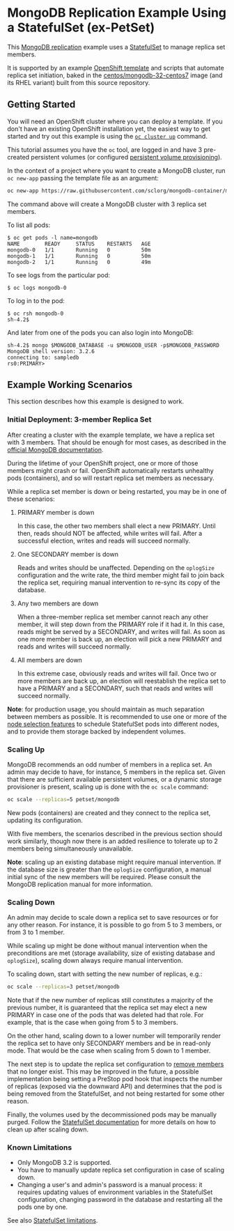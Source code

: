 # MongoDB Replication Example Using a StatefulSet (ex-PetSet)

This [MongoDB replication](https://docs.mongodb.com/manual/replication/) example
uses a [StatefulSet](https://kubernetes.io/docs/concepts/abstractions/controllers/statefulsets/)
to manage replica set members.

It is supported by an example [OpenShift
template](https://docs.okd.io/latest/dev_guide/templates.html) and
scripts that automate replica set initiation, baked in the
[centos/mongodb-32-centos7](https://hub.docker.com/r/centos/mongodb-32-centos7/)
image (and its RHEL variant) built from this source repository.

## Getting Started

You will need an OpenShift cluster where you can deploy a template. If you don't
have an existing OpenShift installation yet, the easiest way to get started and
try out this example is using the
[`oc cluster up`](https://github.com/openshift/origin/blob/master/docs/cluster_up_down.md)
command.

This tutorial assumes you have the `oc` tool, are logged in and have 3
pre-created persistent volumes (or configured [persistent volume
provisioning](https://docs.okd.io/latest/install_config/persistent_storage/dynamically_provisioning_pvs.html)).

In the context of a project where you want to create a MongoDB cluster, run
`oc new-app` passing the template file as an argument:

```bash
oc new-app https://raw.githubusercontent.com/sclorg/mongodb-container/master/examples/petset/mongodb-petset-persistent.yaml
```

The command above will create a MongoDB cluster with 3 replica set members.

To list all pods:

```console
$ oc get pods -l name=mongodb
NAME        READY     STATUS    RESTARTS   AGE
mongodb-0   1/1       Running   0          50m
mongodb-1   1/1       Running   0          50m
mongodb-2   1/1       Running   0          49m
```

To see logs from the particular pod:

```console
$ oc logs mongodb-0
```

To log in to the pod:

```console
$ oc rsh mongodb-0
sh-4.2$
```

And later from one of the pods you can also login into MongoDB:

```console
sh-4.2$ mongo $MONGODB_DATABASE -u $MONGODB_USER -p$MONGODB_PASSWORD
MongoDB shell version: 3.2.6
connecting to: sampledb
rs0:PRIMARY>
```

## Example Working Scenarios

This section describes how this example is designed to work.

### Initial Deployment: 3-member Replica Set

After creating a cluster with the example template, we have a replica set with 3
members. That should be enough for most cases, as described in the
[official MongoDB documentation](https://docs.mongodb.com/manual/tutorial/deploy-replica-set/#overview).

During the lifetime of your OpenShift project, one or more of those members
might crash or fail. OpenShift automatically restarts unhealthy pods
(containers), and so will restart replica set members as necessary.

While a replica set member is down or being restarted, you may be in one of
these scenarios:

1. PRIMARY member is down

    In this case, the other two members shall elect a new PRIMARY. Until then,
    reads should NOT be affected, while writes will fail. After a successful
    election, writes and reads will succeed normally.

2. One SECONDARY member is down

    Reads and writes should be unaffected. Depending on the `oplogSize`
    configuration and the write rate, the third member might fail to join back
    the replica set, requiring manual intervention to re-sync its copy of the
    database.

3. Any two members are down

    When a three-member replica set member cannot reach any other member, it
    will step down from the PRIMARY role if it had it. In this case, reads might
    be served by a SECONDARY, and writes will fail. As soon as one more member
    is back up, an election will pick a new PRIMARY and reads and writes will
    succeed normally.

4. All members are down

    In this extreme case, obviously reads and writes will fail. Once two or more
    members are back up, an election will reestablish the replica set to have a
    PRIMARY and a SECONDARY, such that reads and writes will succeed normally.

**Note**: for production usage, you should maintain as much separation between
members as possible. It is recommended to use one or more of the
[node selection features](http://kubernetes.io/docs/user-guide/node-selection/)
to schedule StatefulSet pods into different nodes, and to provide them storage backed
by independent volumes.

### Scaling Up

MongoDB recommends an odd number of members in a replica set. An admin may
decide to have, for instance, 5 members in the replica set. Given that there are
sufficient available persistent volumes, or a dynamic storage provisioner is
present, scaling up is done with the `oc scale` command:

```bash
oc scale --replicas=5 petset/mongodb
```

New pods (containers) are created and they connect to the replica set, updating
its configuration.

With five members, the scenarios described in the previous section should work
similarly, though now there is an added resilience to tolerate up to 2 members
being simultaneously unavailable.

**Note**: scaling up an existing database might require manual intervention. If
the database size is greater than the `oplogSize` configuration, a manual
initial sync of the new members will be required. Please consult the MongoDB
replication manual for more information.

### Scaling Down

An admin may decide to scale down a replica set to save resources or for any
other reason. For instance, it is possible to go from 5 to 3 members, or from 3
to 1 member.

While scaling up might be done without manual intervention when the
preconditions are met (storage availability, size of existing database and
`oplogSize`), scaling down always require manual intervention.

To scaling down, start with setting the new number of replicas, e.g.:

```bash
oc scale --replicas=3 petset/mongodb
```

Note that if the new number of replicas still constitutes a majority of the
previous number, it is guaranteed that the replica set may elect a new PRIMARY
in case one of the pods that was deleted had that role. For example, that is the
case when going from 5 to 3 members.

On the other hand, scaling down to a lower number will temporarily render the
replica set to have only SECONDARY members and be in read-only mode. That would
be the case when scaling from 5 down to 1 member.

The next step is to update the replica set configuration to
[remove members](https://docs.mongodb.com/manual/tutorial/remove-replica-set-member/)
that no longer exist. This may be improved in the future, a possible
implementation being setting a PreStop pod hook that inspects the number of
replicas (exposed via the downward API) and determines that the pod is being
removed from the StatefulSet, and not being restarted for some other reason.

Finally, the volumes used by the decommissioned pods may be manually purged.
Follow the [StatefulSet documentation](https://kubernetes.io/docs/tasks/manage-stateful-set/deleting-a-statefulset/)
for more details on how to clean up after scaling down.

### Known Limitations

* Only MongoDB 3.2 is supported.
* You have to manually update replica set configuration in case of scaling down.
* Changing a user's and admin's password is a manual process: it requires
  updating values of environment variables in the StatefulSet configuration,
  changing password in the database and restarting all the pods one by one.

See also [StatefulSet limitations](https://kubernetes.io/docs/concepts/abstractions/controllers/statefulsets/#limitations).
